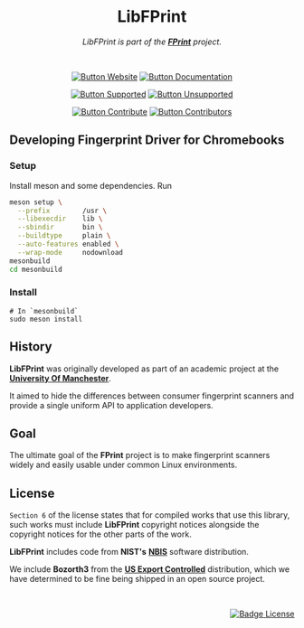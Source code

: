 

<div align="center">

# LibFPrint

*LibFPrint is part of the **[FPrint][Website]** project.*

<br/>

[![Button Website]][Website]
[![Button Documentation]][Documentation]

[![Button Supported]][Supported]
[![Button Unsupported]][Unsupported]

[![Button Contribute]][Contribute]
[![Button Contributors]][Contributors]

</div>

## Developing Fingerprint Driver for Chromebooks
### Setup
Install meson and some dependencies. Run
```bash
meson setup \
  --prefix        /usr \
  --libexecdir    lib \
  --sbindir       bin \
  --buildtype     plain \
  --auto-features enabled \
  --wrap-mode     nodownload
mesonbuild
cd mesonbuild
```
### Install
```
# In `mesonbuild`
sudo meson install
```

## History

**LibFPrint** was originally developed as part of an
academic project at the **[University Of Manchester]**.

It aimed to hide the differences between consumer
fingerprint scanners and provide a single uniform
API to application developers.

## Goal

The ultimate goal of the **FPrint** project is to make
fingerprint scanners widely and easily usable under
common Linux environments.

## License

`Section 6` of the license states that for compiled works that use
this library, such works must include **LibFPrint** copyright notices
alongside the copyright notices for the other parts of the work.

**LibFPrint** includes code from **NIST's** **[NBIS]** software distribution.

We include **Bozorth3** from the **[US Export Controlled]**
distribution, which we have determined to be fine
being shipped in an open source project.

<br/>

<div align="right">

[![Badge License]][License]

</div>


<!----------------------------------------------------------------------------->

[Documentation]: https://fprint.freedesktop.org/libfprint-dev/
[Contributors]: https://gitlab.freedesktop.org/libfprint/libfprint/-/graphs/master
[Unsupported]: https://gitlab.freedesktop.org/libfprint/wiki/-/wikis/Unsupported-Devices
[Supported]: https://fprint.freedesktop.org/supported-devices.html
[Website]: https://fprint.freedesktop.org/

[Contribute]: ./HACKING.md
[License]: ./COPYING

[University Of Manchester]: https://www.manchester.ac.uk/
[US Export Controlled]: https://fprint.freedesktop.org/us-export-control.html
[NBIS]: http://fingerprint.nist.gov/NBIS/index.html


<!---------------------------------[ Badges ]---------------------------------->

[Badge License]: https://img.shields.io/badge/License-LGPL2.1-015d93.svg?style=for-the-badge&labelColor=blue


<!---------------------------------[ Buttons ]--------------------------------->

[Button Documentation]: https://img.shields.io/badge/Documentation-04ACE6?style=for-the-badge&logoColor=white&logo=BookStack
[Button Contributors]: https://img.shields.io/badge/Contributors-FF4F8B?style=for-the-badge&logoColor=white&logo=ActiGraph
[Button Unsupported]: https://img.shields.io/badge/Unsupported_Devices-EF2D5E?style=for-the-badge&logoColor=white&logo=AdBlock
[Button Contribute]: https://img.shields.io/badge/Contribute-66459B?style=for-the-badge&logoColor=white&logo=Git
[Button Supported]: https://img.shields.io/badge/Supported_Devices-428813?style=for-the-badge&logoColor=white&logo=AdGuard
[Button Website]: https://img.shields.io/badge/Homepage-3B80AE?style=for-the-badge&logoColor=white&logo=freedesktopDotOrg
